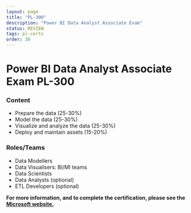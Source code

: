 ```yaml
---
layout: page
title: "PL-300"
description: "Power BI Data Analyst Associate Exam"
status: REVIEW
tags: pl-certs
order: 30
---
```

# Power BI Data Analyst Associate Exam PL-300
  
### Content
  
- Prepare the data (25-30%)
- Model the data (25-30%)
- Visualize and analyze the data (25-30%)
- Deploy and maintain assets (15-20%)
  
### Roles/Teams  
  
- Data Modellers
- Data Visualisers: BI/MI teams
- Data Scientists  
- Data Analysts (optional)
- ETL Developers (optional)

**For more information, and to complete the certification, please see the [Microsoft website.][pl-300]**

[pl-300]: https://learn.microsoft.com/en-gb/credentials/certifications/exams/pl-300/